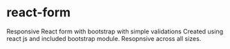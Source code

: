 # react-form
Responsive React form with bootstrap with simple validations
Created using react js and included bootstrap module.
Resopnsive across all sizes.
